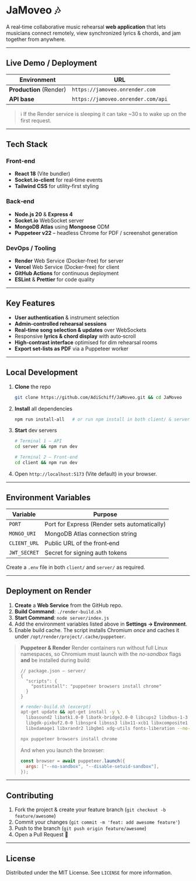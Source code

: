# JaMoveo 🎶

A real‑time collaborative music rehearsal **web application** that lets musicians connect remotely, view synchronized lyrics & chords, and jam together from anywhere.

---

## Live Demo / Deployment

| Environment             | URL                                |
| ----------------------- | ---------------------------------- |
| **Production** (Render) | `https://jamoveo.onrender.com`     |
| **API base**            | `https://jamoveo.onrender.com/api` |

> ℹ️  If the Render service is sleeping it can take \~30 s to wake up on the first request.

---

## Tech Stack

### Front‑end

* **React 18** (Vite bundler)
* **Socket.io‑client** for real‑time events
* **Tailwind CSS** for utility‑first styling

### Back‑end

* **Node.js 20** & **Express 4**
* **Socket.io** WebSocket server
* **MongoDB Atlas** using **Mongoose** ODM
* **Puppeteer v22** – headless Chrome for PDF / screenshot generation

### DevOps / Tooling

* **Render** Web Service (Docker‑free) for server
* **Vercel** Web Service (Docker‑free) for client
* **GitHub Actions** for continuous deployment
* **ESLint** & **Prettier** for code quality

---

## Key Features

* **User authentication** & instrument selection
* **Admin‑controlled rehearsal sessions**
* **Real‑time song selection & updates** over WebSockets
* Responsive **lyrics & chord display** with auto‑scroll
* **High‑contrast interface** optimised for dim rehearsal rooms
* **Export set‑lists as PDF** via a Puppeteer worker

---

## Local Development

1. **Clone** the repo

   ```bash
   git clone https://github.com/AdiSchiff/JaMoveo.git && cd JaMoveo
   ```
2. **Install** all dependencies

   ```bash
   npm run install-all   # or run npm install in both client/ & server/
   ```
3. **Start** dev servers

   ```bash
   # Terminal 1 – API
   cd server && npm run dev

   # Terminal 2 – Front‑end
   cd client && npm run dev
   ```
4. Open `http://localhost:5173` (Vite default) in your browser.

---

## Environment Variables

| Variable     | Purpose                                      |
| ------------ | -------------------------------------------- |
| `PORT`       | Port for Express (Render sets automatically) |
| `MONGO_URI`  | MongoDB Atlas connection string              |
| `CLIENT_URL` | Public URL of the front‑end                  |
| `JWT_SECRET` | Secret for signing auth tokens               |

Create a `.env` file in both `client/` and `server/` as required.

---

## Deployment on Render

1. **Create** a **Web Service** from the GitHub repo.
2. **Build Command**: `./render-build.sh`
3. **Start Command**: `node server/index.js`
4. Add the environment variables listed above in **Settings → Environment**.
5. Enable build cache. The script installs Chromium *once* and caches it under `/opt/render/project/.cache/puppeteer`.

> **Puppeteer & Render**
> Render containers run without full Linux namespaces, so Chromium must launch with the *no‑sandbox* flags **and** be installed during build:
>
> ```jsonc
> // package.json – server/
> {
>   "scripts": {
>     "postinstall": "puppeteer browsers install chrome"
>   }
> }
> ```
>
> ```bash
> # render-build.sh (excerpt)
> apt-get update && apt-get install -y \
>   libasound2 libatk1.0-0 libatk-bridge2.0-0 libcups2 libdbus-1-3 \
>   libgdk-pixbuf2.0-0 libnspr4 libnss3 libx11-xcb1 libxcomposite1 \
>   libxdamage1 libxrandr2 libgbm1 xdg-utils fonts-liberation --no-install-recommends
>
> npx puppeteer browsers install chrome
> ```
>
> And when you launch the browser:
>
> ```js
> const browser = await puppeteer.launch({
>   args: ["--no-sandbox", "--disable-setuid-sandbox"],
> });
> ```

---

## Contributing

1. Fork the project & create your feature branch (`git checkout -b feature/awesome`)
2. Commit your changes (`git commit -m 'feat: add awesome feature'`)
3. Push to the branch (`git push origin feature/awesome`)
4. Open a Pull Request 🙌

---

## License

Distributed under the MIT License. See `LICENSE` for more information.
